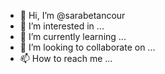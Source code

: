 - 👋 Hi, I’m @sarabetancour
- 👀 I’m interested in ...
- 🌱 I’m currently learning ...
- 💞️ I’m looking to collaborate on ...
- 📫 How to reach me ...

<!---
sarabetancour/sarabetancour is a ✨ special ✨ repository because its `README.md` (this file) appears on your GitHub profile.
You can click the Preview link to take a look at your changes.
--->
